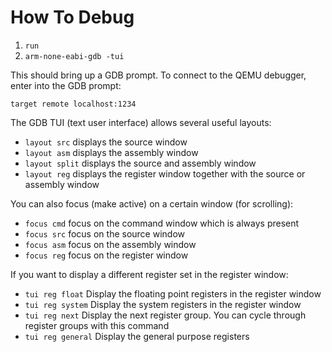 # How To Debug

1. `run`
2. `arm-none-eabi-gdb -tui`

This should bring up a GDB prompt. To connect to the QEMU debugger, enter into the GDB prompt:

`target remote localhost:1234`

The GDB TUI (text user interface) allows several useful layouts:
* `layout src` displays the source window
* `layout asm` displays the assembly window
* `layout split` displays the source and assembly window
* `layout reg` displays the register window together with the source or assembly window

You can also focus (make active) on a certain window (for scrolling):
* `focus cmd` focus on the command window which is always present
* `focus src` focus on the source window
* `focus asm` focus on the assembly window
* `focus reg` focus on the register window

If you want to display a different register set in the register window:
* `tui reg float` Display the floating point registers in the register window
* `tui reg system` Display the system registers in the register window
* `tui reg next` Display the next register group. You can cycle through register groups with this command
* `tui reg general` Display the general purpose registers

